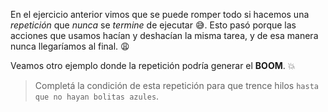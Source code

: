 <gs-attire attire-url="https://raw.githubusercontent.com/MumukiProject/mumuki-guia-gobstones-repeticion-condicional-ii-kids/master/assets/attires/config_1538410692480.json"></gs-attire>

<gs-toolbox toolbox-url="https://raw.githubusercontent.com/MumukiProject/mumuki-guia-gobstones-repeticion-condicional-ii-kids/master/assets/toolbox.xml">
</gs-toolbox>

En el ejercicio anterior vimos que se puede romper todo si hacemos una _repetición_ que _nunca_ se _termine_ de ejecutar :sweat_smile:. Esto pasó porque las acciones que usamos hacían y deshacían la misma tarea, y de esa manera nunca llegaríamos al final. :weary:

Veamos otro ejemplo donde la repetición podría generar el **BOOM**. :boom:

> Completá la condición de esta repetición para que trence hilos `hasta que no hayan bolitas azules`.